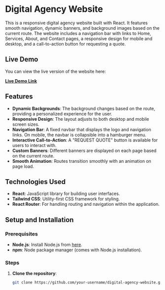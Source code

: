 # Digital Agency Website

This is a responsive digital agency website built with React. It features smooth navigation, dynamic banners, and background images based on the current route. The website includes a navigation bar with links to Home, Services, About, and Contact pages, a responsive design for mobile and desktop, and a call-to-action button for requesting a quote.

## Live Demo

You can view the live version of the website here:

[**Live Demo Link**](https://home-digital-agency-client.vercel.app)

## Features

- **Dynamic Backgrounds**: The background changes based on the route, providing a personalized experience for the user.
- **Responsive Design**: The layout adjusts to both desktop and mobile screen sizes.
- **Navigation Bar**: A fixed navbar that displays the logo and navigation links. On mobile, the navbar is collapsible into a hamburger menu.
- **Interactive Call-to-Action**: A "REQUEST QUOTE" button is available for users to interact with.
- **Custom Banners**: Different banners are displayed on each page based on the current route.
- **Smooth Animation**: Routes transition smoothly with an animation on page load.

## Technologies Used

- **React**: JavaScript library for building user interfaces.
- **Tailwind CSS**: Utility-first CSS framework for styling.
- **React Router**: For handling routing and navigation within the application.

## Setup and Installation

### Prerequisites

- **Node.js**: Install Node.js from [here](https://nodejs.org/).
- **npm**: Node package manager (comes with Node.js installation).

### Steps

1. **Clone the repository**:

   ```bash
   git clone https://github.com/your-username/digital-agency-website.git
